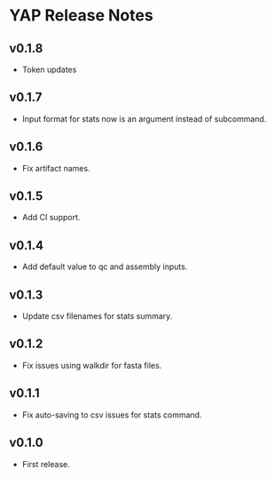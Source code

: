 # YAP Release Notes

## v0.1.8

- Token updates

## v0.1.7

- Input format for stats now is an argument instead of subcommand.

## v0.1.6

- Fix artifact names.

## v0.1.5

- Add CI support.

## v0.1.4

- Add default value to qc and assembly inputs.

## v0.1.3

- Update csv filenames for stats summary.

## v0.1.2

- Fix issues using walkdir for fasta files.

## v0.1.1

- Fix auto-saving to csv issues for stats command.

## v0.1.0

- First release.

